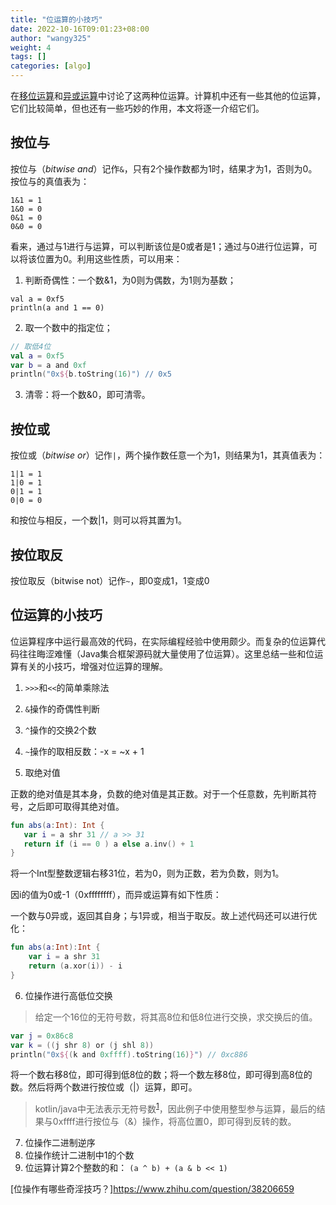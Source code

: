 ```yaml
---
title: "位运算的小技巧"
date: 2022-10-16T09:01:23+08:00
author: "wangy325"
weight: 4
tags: []
categories: [algo]
---
```


在[移位运算](移位运算.md)和[异或运算](异或运算.md)中讨论了这两种位运算。计算机中还有一些其他的位运算，它们比较简单，但也还有一些巧妙的作用，本文将逐一介绍它们。

<!--more-->

## 按位与

按位与（*bitwise and*）记作`&`，只有2个操作数都为1时，结果才为1，否则为0。按位与的真值表为：

```
1&1 = 1
1&0 = 0
0&1 = 0
0&0 = 0
```

看来，通过与1进行与运算，可以判断该位是0或者是1；通过与0进行位运算，可以将该位置为0。利用这些性质，可以用来：

1) 判断奇偶性：一个数&1，为0则为偶数，为1则为基数；

```
val a = 0xf5
println(a and 1 == 0)
```

2) 取一个数中的指定位；

```kotlin
// 取低4位
val a = 0xf5
var b = a and 0xf
println("0x${b.toString(16)") // 0x5
```

3) 清零：将一个数&0，即可清零。

## 按位或

按位或（*bitwise or*）记作`|`，两个操作数任意一个为1，则结果为1，其真值表为：

```
1|1 = 1
1|0 = 1
0|1 = 1
0|0 = 0
```

和按位与相反，一个数|1，则可以将其置为1。

## 按位取反

按位取反（bitwise not）记作`~`，即0变成1，1变成0

## 位运算的小技巧

位运算程序中运行最高效的代码，在实际编程经验中使用颇少。而复杂的位运算代码往往晦涩难懂（Java集合框架源码就大量使用了位运算）。这里总结一些和位运算有关的小技巧，增强对位运算的理解。

1. `>>>`和`<<`的简单乘除法
2. `&`操作的奇偶性判断
3. `^`操作的交换2个数
4. `~`操作的取相反数：-x = ~x + 1

5. 取绝对值

正数的绝对值是其本身，负数的绝对值是其正数。对于一个任意数，先判断其符号，之后即可取得其绝对值。

```kotlin
fun abs(a:Int): Int {
   var i = a shr 31 // a >> 31 
   return if (i == 0 ) a else a.inv() + 1
}
```

将一个Int型整数逻辑右移31位，若为0，则为正数，若为负数，则为1。

因i的值为0或-1（0xffffffff），而异或运算有如下性质：

一个数与0异或，返回其自身；与1异或，相当于取反。故上述代码还可以进行优化：

```kotlin
fun abs(a:Int):Int {
    var i = a shr 31
    return (a.xor(i)) - i
}
```

6. 位操作进行高低位交换

> 给定一个16位的无符号数，将其高8位和低8位进行交换，求交换后的值。

```kotlin
var j = 0x86c8
var k = ((j shr 8) or (j shl 8))
println("0x${(k and 0xffff).toString(16)}") // 0xc886
```

将一个数右移8位，即可得到低8位的数；将一个数左移8位，即可得到高8位的数。然后将两个数进行按位或（|）运算，即可。

> kotlin/java中无法表示无符号数<sup>[1]</sup>，因此例子中使用整型参与运算，最后的结果与0xffff进行按位与（&）操作，将高位置0，即可得到反转的数。

[1]: kotlin中已经有UShort、UInt等无符号数据类型，但是shr等位操作符号不支持这些数据类型。

7. 位操作二进制逆序
8. 位操作统计二进制中1的个数
9. 位运算计算2个整数的和： `(a ^ b) + (a & b << 1)`


[位操作有哪些奇淫技巧？]https://www.zhihu.com/question/38206659